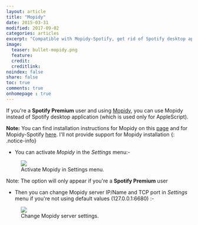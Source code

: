 ```yaml
---
layout: article
title: "Mopidy"
date: 2015-03-31
modified: 2017-09-02
categories: articles
excerpt: "Compatible with Mopidy-Spotify, get rid of Spotify desktop app (premium users only)."
image:
  teaser: bullet-mopidy.png
  feature:
  credit:
  creditlink:
noindex: false
share: false
toc: true
comments: true
onhomepage : true
---
```


If you're a **Spotify Premium** user and using [Mopidy](https://www.mopidy.com), you can use Mopidy instead of Spotify desktop application (which is used only for AppleScript).

**Note:** You can find installation instructions for Mopidy on this [page](https://docs.mopidy.com/en/latest/installation/osx/) and for Mopidy-Spotify [here](https://github.com/mopidy/mopidy-spotify). I'll not provide support for Mopidy installation
{: .notice-info}

* You can activate *Mopidy* in the *Settings* menu:-

<figure>
  <img src="{{ site.url }}/images/connect1.jpg">
  <figcaption>Activate Mopidy in Settings menu.</figcaption>
</figure>

Note: The option will only appear if you're a **Spotify Premium** user

* Then you can change Mopidy server IP/Name and TCP port in *Settings* menu if you're not using default values (127.0.0.1:6680) :-

<figure>
  <img src="{{ site.url }}/images/mopidy2.jpg">
  <figcaption>Change Mopidy server settings.</figcaption>
</figure>



